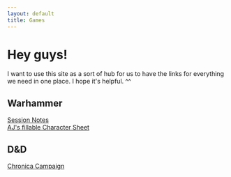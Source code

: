 ```yaml
---
layout: default
title: Games
---
```


# Hey guys!

I want to use this site as a sort of hub for us to have the links for everything we need in one place. I hope it's helpful. ^^

## Warhammer

[Session Notes](http://hackmd.io/@departmentof-felonies/tagindex)  
[AJ's fillable Character Sheet](/pdfs/wfrpg4_charactersheet_fillable.pdf)

## D&D

[Chronica Campaign](https://www.chronica.ventures/campaigns/2146)
